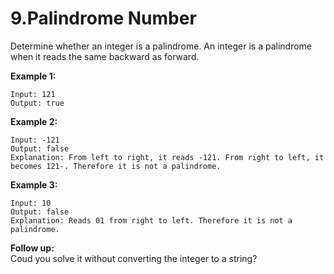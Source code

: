# 9.Palindrome Number

Determine whether an integer is a palindrome. An integer is a palindrome when it reads the same backward as forward.  

**Example 1:**  

	Input: 121
	Output: true  

**Example 2:**  

	Input: -121
	Output: false
	Explanation: From left to right, it reads -121. From right to left, it becomes 121-. Therefore it is not a palindrome.  

**Example 3:**  

	Input: 10
	Output: false
	Explanation: Reads 01 from right to left. Therefore it is not a palindrome.

**Follow up:**  
Coud you solve it without converting the integer to a string?